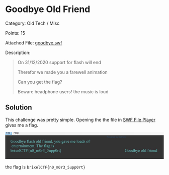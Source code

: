 # Goodbye Old Friend

Category: Old Tech / Misc

Points: 15

Attached File: [goodbye.swf](files/goodbye.swf)

Description:
> On 31/12/2020 support for flash will end
>
> Therefor we made you a farewell animation
>
> Can you get the flag?
>
> Beware headphone users! the music is loud

## Solution

This challenge was pretty simple. Opening the the file in [SWF File Player](http://www.swffileplayer.com/) gives me a flag.

![goodbye_old_friend](files/goodbye_old_friend.jpg)

the flag is `brixelCTF{n0_m0r3_5upp0rt}`